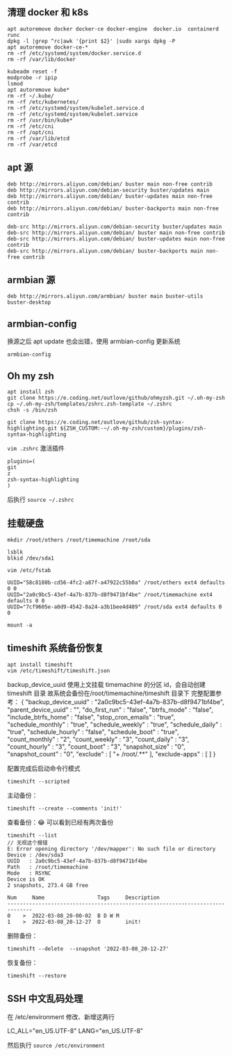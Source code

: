 ## 清理 docker 和 k8s

```shell
apt autoremove docker docker-ce docker-engine  docker.io  containerd runc
dpkg -l |grep ^rc|awk '{print $2}' |sudo xargs dpkg -P
apt autoremove docker-ce-*
rm -rf /etc/systemd/system/docker.service.d
rm -rf /var/lib/docker

kubeadm reset -f
modprobe -r ipip
lsmod
apt autoremove kube*
rm -rf ~/.kube/
rm -rf /etc/kubernetes/
rm -rf /etc/systemd/system/kubelet.service.d
rm -rf /etc/systemd/system/kubelet.service
rm -rf /usr/bin/kube*
rm -rf /etc/cni
rm -rf /opt/cni
rm -rf /var/lib/etcd
rm -rf /var/etcd

```

## apt 源

```
deb http://mirrors.aliyun.com/debian/ buster main non-free contrib
deb http://mirrors.aliyun.com/debian-security buster/updates main
deb http://mirrors.aliyun.com/debian/ buster-updates main non-free contrib
deb http://mirrors.aliyun.com/debian/ buster-backports main non-free contrib

deb-src http://mirrors.aliyun.com/debian-security buster/updates main
deb-src http://mirrors.aliyun.com/debian/ buster main non-free contrib
deb-src http://mirrors.aliyun.com/debian/ buster-updates main non-free contrib
deb-src http://mirrors.aliyun.com/debian/ buster-backports main non-free contrib
```

## armbian 源

```
deb http://mirrors.aliyun.com/armbian/ buster main buster-utils buster-desktop
```

## armbian-config

换源之后 apt update 也会出错，使用 armbian-config 更新系统

```shell
armbian-config
```

## Oh my zsh

```shell
apt install zsh
git clone https://e.coding.net/outlove/github/ohmyzsh.git ~/.oh-my-zsh
cp ~/.oh-my-zsh/templates/zshrc.zsh-template ~/.zshrc
chsh -s /bin/zsh

git clone https://e.coding.net/outlove/github/zsh-syntax-highlighting.git ${ZSH_CUSTOM:-~/.oh-my-zsh/custom}/plugins/zsh-syntax-highlighting

```

`vim .zshrc` 激活插件

```
plugins=(
git
z
zsh-syntax-highlighting
)
```

后执行 `source ~/.zshrc`

## 挂载硬盘

```
mkdir /root/others /root/timemachine /root/sda

lsblk
blkid /dev/sda1

vim /etc/fstab
```

```
UUID="58c8180b-cd56-4fc2-a87f-a47922c55b0a" /root/others ext4 defaults 0 0
UUID="2a0c9bc5-43ef-4a7b-837b-d8f9471bf4be" /root/timemachine ext4 defaults 0 0
UUID="7cf9605e-a0d9-4542-8a24-a3b1bee4d489" /root/sda ext4 defaults 0 0
```

```
mount -a
```

## timeshift 系统备份恢复

```shell
apt install timeshift
vim /etc/timeshift/timeshift.json
```

backup_device_uuid 使用上文挂载 timemachine 的分区 id，会自动创建 timeshift 目录
故系统会备份在/root/timemachine/timeshift 目录下
完整配置参考：
{
"backup_device_uuid" : "2a0c9bc5-43ef-4a7b-837b-d8f9471bf4be",
"parent_device_uuid" : "",
"do_first_run" : "false",
"btrfs_mode" : "false",
"include_btrfs_home" : "false",
"stop_cron_emails" : "true",
"schedule_monthly" : "true",
"schedule_weekly" : "true",
"schedule_daily" : "true",
"schedule_hourly" : "false",
"schedule_boot" : "true",
"count_monthly" : "2",
"count_weekly" : "3",
"count_daily" : "3",
"count_hourly" : "3",
"count_boot" : "3",
"snapshot_size" : "0",
"snapshot_count" : "0",
"exclude" : [
"+ /root/.**"
],
"exclude-apps" : [
]
}

配置完成后启动命令行模式

```shell
timeshift --scripted
```

主动备份：

```shell
timeshift --create --comments 'init!'
```

查看备份：:joy: 可以看到已经有两次备份

```shell
timeshift --list
// 无视这个报错
E: Error opening directory '/dev/mapper': No such file or directory
Device : /dev/sda3
UUID   : 2a0c9bc5-43ef-4a7b-837b-d8f9471bf4be
Path   : /root/timemachine
Mode   : RSYNC
Device is OK
2 snapshots, 273.4 GB free

Num     Name                 Tags     Description
------------------------------------------------------------------------------
0    >  2022-03-08_20-00-02  B D W M
1    >  2022-03-08_20-12-27  O        init!
```

删除备份：

```shell
timeshift --delete  --snapshot '2022-03-08_20-12-27'
```

恢复备份：

```shell
timeshift --restore
```

## SSH 中文乱码处理

在 /etc/environment 修改、新增这两行

LC_ALL="en_US.UTF-8"
LANG="en_US.UTF-8"

然后执行 `source /etc/environment`
